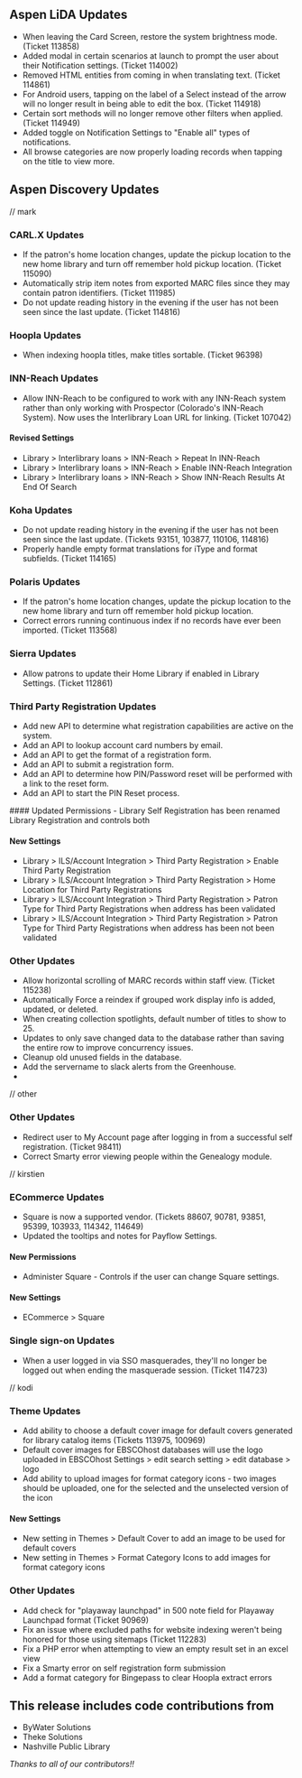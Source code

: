 ## Aspen LiDA Updates
- When leaving the Card Screen, restore the system brightness mode. (Ticket 113858)
- Added modal in certain scenarios at launch to prompt the user about their Notification settings. (Ticket 114002)
- Removed HTML entities from coming in when translating text. (Ticket 114861)
- For Android users, tapping on the label of a Select instead of the arrow will no longer result in being able to edit the box. (Ticket 114918)
- Certain sort methods will no longer remove other filters when applied. (Ticket 114949)
- Added toggle on Notification Settings to "Enable all" types of notifications.
- All browse categories are now properly loading records when tapping on the title to view more.

## Aspen Discovery Updates
// mark
### CARL.X Updates
- If the patron's home location changes, update the pickup location to the new home library and turn off remember hold pickup location. (Ticket 115090)
- Automatically strip item notes from exported MARC files since they may contain patron identifiers. (Ticket 111985)
- Do not update reading history in the evening if the user has not been seen since the last update. (Ticket 114816)

### Hoopla Updates
- When indexing hoopla titles, make titles sortable. (Ticket 96398)

### INN-Reach Updates
- Allow INN-Reach to be configured to work with any INN-Reach system rather than only working with Prospector (Colorado's INN-Reach System). Now uses the Interlibrary Loan URL for linking. (Ticket 107042)

<div markdown="1" class="settings">

#### Revised Settings
- Library > Interlibrary loans >  INN-Reach > Repeat In INN-Reach
- Library > Interlibrary loans >  INN-Reach > Enable INN-Reach Integration
- Library > Interlibrary loans >  INN-Reach > Show INN-Reach Results At End Of Search
</div>

### Koha Updates
- Do not update reading history in the evening if the user has not been seen since the last update. (Tickets 93151, 103877, 110106, 114816)
- Properly handle empty format translations for iType and format subfields. (Ticket 114165)

### Polaris Updates
- If the patron's home location changes, update the pickup location to the new home library and turn off remember hold pickup location.
- Correct errors running continuous index if no records have ever been imported. (Ticket 113568) 

### Sierra Updates
- Allow patrons to update their Home Library if enabled in Library Settings. (Ticket 112861)  

### Third Party Registration Updates
- Add new API to determine what registration capabilities are active on the system.  
- Add an API to lookup account card numbers by email. 
- Add an API to get the format of a registration form.
- Add an API to submit a registration form.
- Add an API to determine how PIN/Password reset will be performed with a link to the reset form.
- Add an API to start the PIN Reset process.

<div markdown="1" class="settings">
#### Updated Permissions
- Library Self Registration has been renamed Library Registration and controls both

#### New Settings
- Library > ILS/Account Integration > Third Party Registration >  Enable Third Party Registration
- Library > ILS/Account Integration > Third Party Registration >  Home Location for Third Party Registrations
- Library > ILS/Account Integration > Third Party Registration >  Patron Type for Third Party Registrations when address has been validated
- Library > ILS/Account Integration > Third Party Registration >  Patron Type for Third Party Registrations when address has been not been validated
</div>

### Other Updates
- Allow horizontal scrolling of MARC records within staff view. (Ticket 115238)
- Automatically Force a reindex if grouped work display info is added, updated, or deleted.
- When creating collection spotlights, default number of titles to show to 25.
- Updates to only save changed data to the database rather than saving the entire row to improve concurrency issues. 
- Cleanup old unused fields in the database.
- Add the servername to slack alerts from the Greenhouse.
- 

// other
### Other Updates
- Redirect user to My Account page after logging in from a successful self registration. (Ticket 98411)
- Correct Smarty error viewing people within the Genealogy module. 

// kirstien
### ECommerce Updates
- Square is now a supported vendor. (Tickets 88607, 90781, 93851, 95399, 103933, 114342, 114649)
- Updated the tooltips and notes for Payflow Settings.

<div markdown="1" class="settings">

#### New Permissions
- Administer Square - Controls if the user can change Square settings.

#### New Settings
- ECommerce > Square
</div>

### Single sign-on Updates
- When a user logged in via SSO masquerades, they'll no longer be logged out when ending the masquerade session. (Ticket 114723)

// kodi
### Theme Updates
- Add ability to choose a default cover image for default covers generated for library catalog items (Tickets 113975, 100969)
- Default cover images for EBSCOhost databases will use the logo uploaded in EBSCOhost Settings > edit search setting > edit database > logo
- Add ability to upload images for format category icons - two images should be uploaded, one for the selected and the unselected version of the icon

<div markdown="1" class="settings">

#### New Settings
- New setting in Themes > Default Cover to add an image to be used for default covers 
- New setting in Themes > Format Category Icons to add images for format category icons
</div>

### Other Updates
- Add check for "playaway launchpad" in 500 note field for Playaway Launchpad format (Ticket 90969)
- Fix an issue where excluded paths for website indexing weren't being honored for those using sitemaps (Ticket 112283)
- Fix a PHP error when attempting to view an empty result set in an excel view
- Fix a Smarty error on self registration form submission
- Add a format category for Bingepass to clear Hoopla extract errors

## This release includes code contributions from
- ByWater Solutions
- Theke Solutions 
- Nashville Public Library

_Thanks to all of our contributors!!_